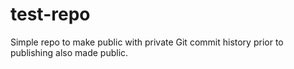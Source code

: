 # test-repo
Simple repo to make public with private Git commit history prior to publishing also made public.
